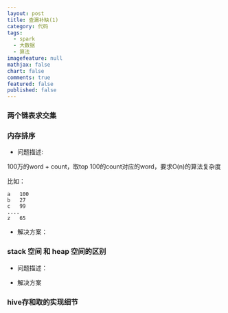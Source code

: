 ```yaml
---
layout: post
title: 查漏补缺(1)
category: 代码
tags: 
  - spark
  - 大数据
  - 算法
imagefeature: null
mathjax: false
chart: false
comments: true
featured: false
published: false
---
```



### 两个链表求交集



### 内存排序
* 问题描述: 

100万的word + count，取top 100的count对应的word，要求O(n)的算法复杂度

比如：

	a	100
	b	27
	c	99
	....
	z	65

* 解决方案：



### stack 空间 和 heap 空间的区别
* 问题描述：


* 解决方案


### hive存和取的实现细节





